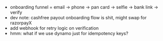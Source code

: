 - onboarding funnel = email → phone → pan card → selfie → bank link → verify
- dev note: cashfree payout onboarding flow is shit, might swap for razorpayX
- add webhook for retry logic on verification
- hmm: what if we use dynamo just for idempotency keys?
